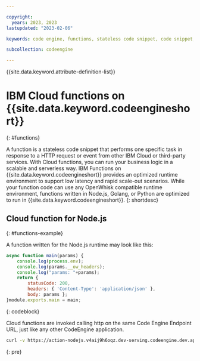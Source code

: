 ```yaml
---

copyright:
  years: 2023, 2023
lastupdated: "2023-02-06"

keywords: code engine, functions, stateless code snippet, code snippet, stateless

subcollection: codeengine

---
```


{{site.data.keyword.attribute-definition-list}}

# IBM Cloud functions on {{site.data.keyword.codeengineshort}}
{: #functions}

A function is a stateless code snippet that performs one specific task in response to a HTTP request or event from other IBM Cloud or third-party services. With  Cloud functions, you can run your business logic in a scalable and serverless way. IBM Functions on {{site.data.keyword.codeengineshort}} provides an optimized runtime environment to support low latency and rapid scale-out scenarios. While your function code can use any OpenWhisk compatible runtime environment, functions written in Node.js, Golang, or Python are optimized to run in {{site.data.keyword.codeengineshort}}. 
{: shortdesc}

## Cloud function for Node.js
{: #functions-example}

A function written for the Node.js runtime may look like this:

```javascript
async function main(params) {
    console.log(process.env);
    console.log(params.__ow_headers);
    console.log("params: "+params);
    return { 
        statusCode: 200, 
        headers: { 'Content-Type': 'application/json' }, 
        body: params };
}module.exports.main = main;
```
{: codeblock}

Cloud functions are invoked calling http on the same Code Engine Endpoint URL, just like any other CodeEngine application.

```sh
curl -v https://action-nodejs.v4aij9h6oqz.dev-serving.codeengine.dev.appdomain.cloud/echome?param=abc
```
{: pre}
